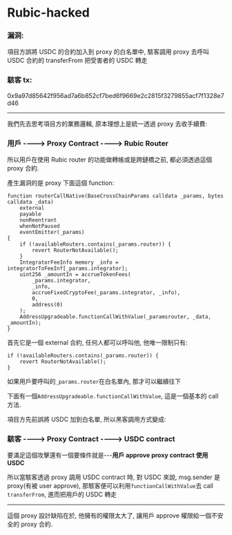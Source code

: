 # Rubic-hacked

### 漏洞:

項目方誤將 USDC 的合約加入到 proxy 的白名單中, 駭客調用 proxy 去呼叫 USDC 合約的 transferFrom 把受害者的 USDC 轉走

### 駭客 tx:

0x9a97d85642f956ad7a6b852cf7bed6f9669e2c2815f3279855acf7f1328e7d46

---

我們先去思考項目方的業務邏輯, 原本理想上是統一透過 proxy 去收手續費:

### 用戶 ----> Proxy Contract ----> Rubic Router

所以用戶在使用 Rubic router 的功能做轉帳或是跨鏈橋之前, 都必須透過這個 proxy 合約.

產生漏洞的是 proxy 下面這個 function:

```solidity
function routerCallNative(BaseCrossChainParams calldata _params, bytes calldata _data)
    external
    payable
    nonReentrant
    whenNotPaused
    eventEmitter(_params)
{
    if (!availableRouters.contains(_params.router)) {
        revert RouterNotAvailable();
    }
    IntegratorFeeInfo memory _info = integratorToFeeInf[_params.integrator];
    uint256 _amountIn = accrueTokenFees(
        _params.integrator,
        _info,
        accrueFixedCryptoFee(_params.integrator, _info),
        0,
        address(0)
    );
    AddressUpgradeable.functionCallWithValue(_paramsrouter, _data, _amountIn);
}
```

首先它是一個 external 合約, 任何人都可以呼叫他, 他唯一限制只有:

```solidity
if (!availableRouters.contains(_params.router)) {
    revert RouterNotAvailable();
}
```

如果用戶要呼叫的`_params.router`在白名單內, 那才可以繼續往下

下面有一個`AddressUpgradeable.functionCallWithValue`, 這是一個基本的 call 方法.

項目方先前誤將 USDC 加到白名單, 所以黑客調用方式變成:

### 駭客 ----> Proxy Contract ----> USDC contract

要滿足這個攻擊還有一個要條件就是---**用戶 approve proxy contract 使用 USDC**

所以當駭客透過 proxy 調用 USDC contract 時, 對 USDC 來說, msg.sender 是 proxy(有被 user approve), 那駭客便可以利用`functionCallWithValue`去 call `transferFrom`, 進而把用戶的 USDC 轉走

---

這個 proxy 設計缺陷在於, 他擁有的權限太大了, 讓用戶 approve 權限給一個不安全的 proxy 合約.
